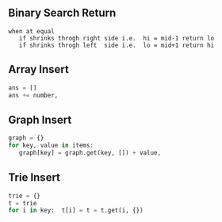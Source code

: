 
## Binary Search Return
```
when at equal 
   if shrinks throgh right side i.e.  hi = mid-1 return lo
   if shrinks throgh left  side i.e.  lo = mid+1 return hi
```

## Array Insert
```py
ans = []
ans += number,
```

## Graph Insert
```py
graph = {}
for key, value in items:
   graph[key] = graph.get(key, []) + value,
```

## Trie Insert
```py
trie = {}
t = trie
for i in key:  t[i] = t = t.get(i, {})
```



